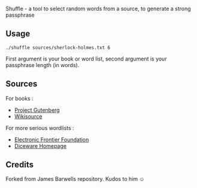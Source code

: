 Shuffle - a tool to select random words from a source, to generate a strong passphrase

## Usage

```
./shuffle sources/sherlock-holmes.txt 6
```

First argument is your book or word list, second argument is your passphrase length (in words).

## Sources

For books :

 - [Project Gutenberg](http://www.gutenberg.org/)
 - [Wikisource](https://wikisource.org)

For more serious wordlists :

 - [Electronic Frontier Foundation](https://www.eff.org/dice)
 - [Diceware Homepage](http://world.std.com/~reinhold/diceware.html)

## Credits

Forked from James Barwells repository. Kudos to him ☺
